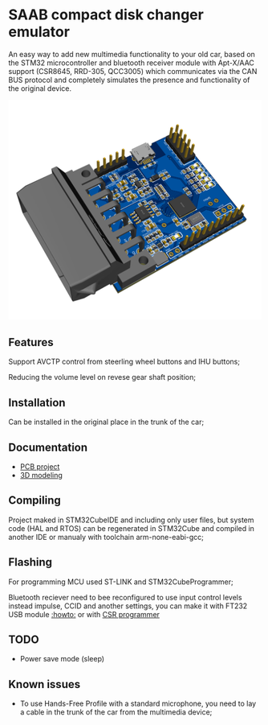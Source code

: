 # SAAB compact disk changer emulator

An easy way to add new multimedia functionality to your old car, based on the STM32 microcontroller and bluetooth receiver module with Apt-X/AAC support (CSR8645, RRD-305, QCC3005) which communicates via the CAN BUS protocol and completely simulates the presence and functionality of the original device.

![3d render](Pcb/3D_PCB.png)

## Features

Support AVCTP control from steerling wheel buttons and IHU buttons;

Reducing the volume level on revese gear shaft position;

## Installation

Can be installed in the original place in the trunk of the car;

## Documentation

- [PCB project](https://oshwlab.com/germka/cdcemu_stm32)
- [3D modeling](https://www.tinkercad.com/things/ilOajaed17D-saabcdcemuv20?sharecode=B5w6PaUzLr1GzISFAL70bzKVDpNO_U5eLHJtqSOlsjQ)

## Compiling

Project maked in STM32CubeIDE and including only user files, but system code (HAL and RTOS) can be regenerated in STM32Cube and compiled in another IDE or manualy with toolchain arm-none-eabi-gcc;

## Flashing

For programming MCU used ST-LINK and STM32CubeProgrammer;

Bluetooth reciever need to bee reconfigured to use input control levels instead impulse, CCID and another settings, you can make it with FT232 USB module [:howto:](https://bois083.wordpress.com/2016/10/08/playing-audio-files-with-csr8645-bluetooth-chip/) or with [CSR programmer](https://aliexpress.ru/item/4001285433196.html)

## TODO

- Power save mode (sleep)

## Known issues

- To use Hands-Free Profile with a standard microphone, you need to lay a cable in the trunk of the car from the multimedia device;
